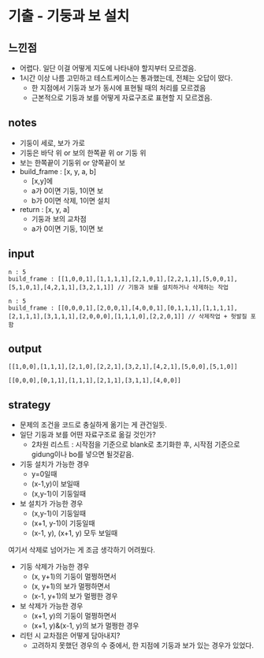 # 기출 - 기둥과 보 설치

## 느낀점
* 어렵다. 일단 이걸 어떻게 지도에 나타내야 할지부터 모르겠음. 
* 1시간 이상 나름 고민하고 테스트케이스는 통과했는데, 전체는 오답이 떴다.
  * 한 지점에서 기둥과 보가 동시에 표현될 때의 처리를 모르겠음
  * 근본적으로 기둥과 보를 어떻게 자료구조로 표현할 지 모르겠음.

## notes
* 기둥이 세로, 보가 가로
* 기둥은 바닥 위 or 보의 한쪽끝 위 or 기둥 위
* 보는 한쪽끝이 기둥위 or 양쪽끝이 보
* build_frame : [x, y, a, b]
  * [x,y]에
  * a가 0이면 기둥, 1이면 보
  * b가 0이면 삭제, 1이면 설치
* return : [x, y, a]
  * 기둥과 보의 교차점
  * a가 0이면 기둥, 1이면 보
## input
```
n : 5
build_frame : [[1,0,0,1],[1,1,1,1],[2,1,0,1],[2,2,1,1],[5,0,0,1],[5,1,0,1],[4,2,1,1],[3,2,1,1]] // 기둥과 보를 설치하거나 삭제하는 작업
```

```
n : 5
build_frame : [[0,0,0,1],[2,0,0,1],[4,0,0,1],[0,1,1,1],[1,1,1,1],[2,1,1,1],[3,1,1,1],[2,0,0,0],[1,1,1,0],[2,2,0,1]] // 삭제작업 + 헛발질 포함
```

## output
```
[[1,0,0],[1,1,1],[2,1,0],[2,2,1],[3,2,1],[4,2,1],[5,0,0],[5,1,0]]
```
```
[[0,0,0],[0,1,1],[1,1,1],[2,1,1],[3,1,1],[4,0,0]]
```

## strategy
* 문제의 조건을 코드로 충실하게 옮기는 게 관건일듯.
* 일단 기둥과 보를 어떤 자료구조로 옮길 것인가?
  * 2차원 리스트 : 시작점을 기준으로 blank로 초기화한 후, 시작점 기준으로 gidung이나 bo를 넣으면 될것같음.
* 기둥 설치가 가능한 경우
  * y=0일때
  * (x-1,y)이 보일때
  * (x,y-1)이 기둥일때
* 보 설치가 가능한 경우
  * (x,y-1)이 기둥일때
  * (x+1, y-1)이 기둥일때
  * (x-1, y), (x+1, y) 모두 보일때

여기서 삭제로 넘어가는 게 조금 생각하기 어려웠다.
* 기둥 삭제가 가능한 경우
  * (x, y+1)의 기둥이 멀쩡하면서
  * (x, y+1)의 보가 멀쩡하면서
  * (x-1, y+1)의 보가 멀쩡한 경우
* 보 삭제가 가능한 경우
  * (x+1, y)의 기둥이 멀쩡하면서
  * (x+1, y)&(x-1, y)의 보가 멀쩡한 경우
* 리턴 시 교차점은 어떻게 담아내지?
  * 고려하지 못했던 경우의 수 중에서, 한 지점에 기둥과 보가 있는 경우가 있었다.